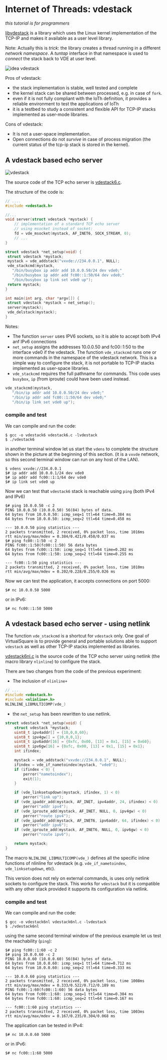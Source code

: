 Internet of Threads: vdestack
====

_this tutorial is for programmers_

[libvdestack](https://github.com/rd235/libvdestack) is a library which uses the
Linux kernel implementation of the TCP-IP and makes it available as a user level library.

Note: Actually this is _trick_: the library creates a thread running in a different
_network namespace_. A _tuntap_ interface in that namespace is used to _connect_
the stack back to VDE at user level.

![idea vdestack](pictures/iothidea_vdestack.png)

Pros of vdestack:

* the stack implementation is stable, well tested and complete
* the kernel stack can be shared between processed, e.g. in case of `fork`.
* even if it is not fully compliant with the IoTh definition, it provides
a reliable environment to test the applications of IoTh 
* it is a testbed to study a consistent and flexible API for TCP-IP stacks
implemented as user-mode libraries.

Cons of vdestack:

* It is not a user-space implementation.
* Open connections do not _survive_ in case of process migration (the current status 
of the tcp-ip stack is stored in the kernel).

## A vdestack based echo server

![vdestack](pictures/ioth_vdestack.png)

The source code of the TCP echo server is [vdestack6.c](/archive/ioth_examples/vdestack6.c).

The structure of the code is:
```C
// ....
#include <vdestack.h>

//...
void server(struct vdestack *mystack) {
	// implementation of a standard TCP echo server
	// using msocket instead of socket:
	fd = vde_msocket(mystack, AF_INET6, SOCK_STREAM, 0);
	// ...
}

struct vdestack *net_setup(void) {
 struct vdestack *mystack;
 mystack = vde_addstack("vxvde://234.0.0.1", NULL);
 vde_stackcmd(mystack,
   "/bin/busybox ip addr add 10.0.0.50/24 dev vde0;"
   "/bin/busybox ip addr add fc00::1:50/64 dev vde0;"
   "/bin/busybox ip link set vde0 up");
 return mystack;
}

int main(int arg, char *argv[]) {
 struct vdestack *mystack = net_setup();
 server(mystack);
 vde_delstack(mystack);
}
```

Notes:

* The function `server` uses IPV6 sockets, so it is able to accept both IPv4 anf IPv6
connections
* `net_setup` assigns the addresses 10.0.0.50 and fc00::1:50 to the interface vde0
if the vdestack. The function `vde_stackcmd` runs one or more commands in the namespace
of the vdestack network. This is a simple way to configure the stack, it is not
portable to TCP-IP stacks implemented as user-space libraries.
* `vde_stackcmd` requires the full pathname for commands. This code uses `busybox`,
`ip` (from iproute) could have been used instead.

```C
vde_stackcmd(mystack,
   "/bin/ip addr add 10.0.0.50/24 dev vde0;"
   "/bin/ip addr add fc00::1:50/64 dev vde0;"
   "/bin/ip link set vde0 up");
```

### compile and test

We can compile and run the code:
```
$ gcc -o vdestack6 vdestack6.c -lvdestack
$ ./vdestack6
```

in another terminal window let us start the `vdens` to complete the structure shown 
in the picture at the beginning of this section. (it is a `vxvde` network, so
this second terminal window can run on any host of the LAN).
```
$ vdens vxvde://234.0.0.1
$# ip addr add 10.0.0.1/24 dev vde0
$# ip addr add fc00::1:1/64 dev vde0
$# ip link set vde0 up
```

Now we can test that `vdestack6` stack is reachable using `ping` (both IPv4 and IPv6)
```
$# ping 10.0.0.50 -c 2
PING 10.0.0.50 (10.0.0.50) 56(84) bytes of data.
64 bytes from 10.0.0.50: icmp_seq=1 ttl=64 time=0.384 ms
64 bytes from 10.0.0.50: icmp_seq=2 ttl=64 time=0.458 ms

--- 10.0.0.50 ping statistics ---
2 packets transmitted, 2 received, 0% packet loss, time 1016ms
rtt min/avg/max/mdev = 0.384/0.421/0.458/0.037 ms
$# ping fc00::1:50 -c 2
PING fc00::1:50(fc00::1:50) 56 data bytes
64 bytes from fc00::1:50: icmp_seq=1 ttl=64 time=0.202 ms
64 bytes from fc00::1:50: icmp_seq=2 ttl=64 time=0.255 ms

--- fc00::1:50 ping statistics ---
2 packets transmitted, 2 received, 0% packet loss, time 1010ms
rtt min/avg/max/mdev = 0.202/0.228/0.255/0.026 ms
```

Now we can test the application, it accepts connections on port 5000:
```
$# nc 10.0.0.50 5000
```
or in IPv6:
```
$# nc fc00::1:50 5000
```

## A vdestack based echo server - using netlink

The function `vde_stackcmd` is a shortcut for `vdestack` only. 
One goal of VirtualSquare is to provide general and portable solutions able to
support `vdestack` as well as other TCP-IP stacks implemented as libraries.

[vdestack6nl.c](/archive/ioth_examples/vdestack6nl.c) is the source code of
the TCP echo server using netlink (the macro library `nlinline`) to configure
the stack.

There are two changes from the code of the previous experiment:

* The inclusion of `nlinline+`
```C
// ...
#include <vdestack.h>
#include <nlinline+.h>
NLINLINE_LIBMULTICOMP(vde_)
```

* the `net_setup` has been rewritten to use netlink.
```C
struct vdestack *net_setup(void) {
	struct vdestack *mystack;
	uint8_t ipv4addr[] = {10,0,0,60};
	uint8_t ipv4gw[] = {10,0,0,1};
	uint8_t ipv6addr[16] = {0xfc, 0x00, [13] = 0x1, [15] = 0x60};
	uint8_t ipv6gw[16] = {0xfc, 0x00, [13] = 0x1, [15] = 0x1};
	int ifindex;

	mystack = vde_addstack("vxvde://234.0.0.1", NULL);
	ifindex = vde_if_nametoindex(mystack, "vde0");
	if (ifindex < 0) {
		perror("nametoindex");
		exit(1);
	}

	if (vde_linksetupdown(mystack, ifindex, 1) < 0)
		perror("link up");
	if (vde_ipaddr_add(mystack, AF_INET, ipv4addr, 24, ifindex) < 0)
		perror("addr ipv4");
	if (vde_iproute_add(mystack, AF_INET, NULL, 0, ipv4gw) < 0)
		perror("route ipv4");
	if (vde_ipaddr_add(mystack, AF_INET6, ipv6addr, 64, ifindex) < 0)
		perror("addr ipv6");
	if (vde_iproute_add(mystack, AF_INET6, NULL, 0, ipv6gw) < 0)
		perror("route ipv6");

	return mystack;
}
```

The macro `NLINLINE_LIBMULTICOMP(vde_)` defines all the specific inline functions
of nlinline for vdestack (e.g. `vde_if_nametoindex`, `vde_linksetupdown`, etc).

This version does not rely on external commands, is uses only netlink sockets
to configure the stack. This works for `vdestack` but it is compatible with any
other stack provided it supports its configuration via netlink.

### compile and test

We can compile and run the code:
```
$ gcc -o vdestack6nl vdestack6nl.c -lvdestack
$ ./vdestack6nl
```

using the same second terminal window of the previous example let us test
the reachability (`ping`):
```
$# ping fc00::1:60 -c 2
$# ping 10.0.0.60 -c 2
PING 10.0.0.60 (10.0.0.60) 56(84) bytes of data.
64 bytes from 10.0.0.60: icmp_seq=1 ttl=64 time=0.712 ms
64 bytes from 10.0.0.60: icmp_seq=2 ttl=64 time=0.333 ms

--- 10.0.0.60 ping statistics ---
2 packets transmitted, 2 received, 0% packet loss, time 1008ms
rtt min/avg/max/mdev = 0.333/0.522/0.712/0.189 ms
PING fc00::1:60(fc00::1:60) 56 data bytes
64 bytes from fc00::1:60: icmp_seq=1 ttl=64 time=0.304 ms
64 bytes from fc00::1:60: icmp_seq=2 ttl=64 time=0.167 ms

--- fc00::1:60 ping statistics ---
2 packets transmitted, 2 received, 0% packet loss, time 1003ms
rtt min/avg/max/mdev = 0.167/0.235/0.304/0.068 ms
```

The application can be tested in IPv4:
```
$# nc 10.0.0.60 5000
```
or in IPv6:
```
$# nc fc00::1:60 5000
```
